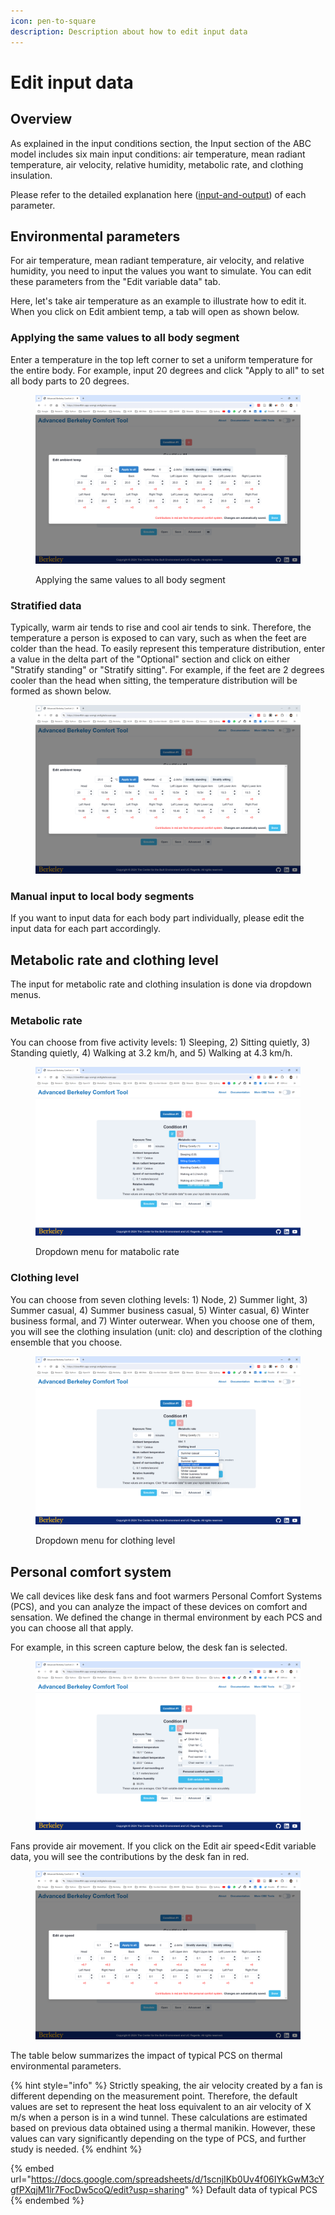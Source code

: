```yaml
---
icon: pen-to-square
description: Description about how to edit input data
---
```


# Edit input data

## Overview

As explained in the input conditions section, the Input section of the ABC model includes six main input conditions: air temperature, mean radiant temperature, air velocity, relative humidity, metabolic rate, and clothing insulation.&#x20;

Please refer to the detailed explanation here ([input-and-output](../input-and-output/ "mention")) of each parameter.&#x20;

## Environmental parameters

For air temperature, mean radiant temperature, air velocity, and relative humidity, you need to input the values you want to simulate. You can edit these parameters from the "Edit variable data" tab.

Here, let's take air temperature as an example to illustrate how to edit it. When you click on Edit ambient temp, a tab will open as shown below.

### Applying the same values to all body segment

Enter a temperature in the top left corner to set a uniform temperature for the entire body. For example, input 20 degrees and click "Apply to all" to set all body parts to 20 degrees.

<figure><img src="../../.gitbook/assets/image (72).png" alt=""><figcaption><p>Applying the same values to all body segment</p></figcaption></figure>

### Stratified data

Typically, warm air tends to rise and cool air tends to sink. Therefore, the temperature a person is exposed to can vary, such as when the feet are colder than the head. To easily represent this temperature distribution, enter a value in the delta part of the "Optional" section and click on either "Stratify standing" or "Stratify sitting". For example, if the feet are 2 degrees cooler than the head when sitting, the temperature distribution will be formed as shown below.

<figure><img src="../../.gitbook/assets/image (70).png" alt=""><figcaption></figcaption></figure>

### Manual input to local body segments

If you want to input data for each body part individually, please edit the input data for each part accordingly.

## Metabolic rate and clothing level

The input for metabolic rate and clothing insulation is done via dropdown menus.

### Metabolic rate

You can choose from five activity levels: 1) Sleeping, 2) Sitting quietly, 3) Standing quietly, 4) Walking at 3.2 km/h, and 5) Walking at 4.3 km/h.

<figure><img src="../../.gitbook/assets/image (73).png" alt=""><figcaption><p>Dropdown menu for matabolic rate</p></figcaption></figure>

### Clothing level

You can choose from seven clothing levels: 1) Node, 2) Summer light, 3) Summer casual, 4) Summer business casual, 5) Winter casual, 6) Winter business formal, and 7) Winter outerwear. When you choose one of them, you will see the clothing insulation (unit: clo) and description of the clothing ensemble that you choose.&#x20;

<figure><img src="../../.gitbook/assets/image (74).png" alt=""><figcaption><p>Dropdown menu for clothing level</p></figcaption></figure>

## Personal comfort system

We call devices like desk fans and foot warmers Personal Comfort Systems (PCS), and you can analyze the impact of these devices on comfort and sensation. We defined the change in thermal environment by each PCS and you can choose all that apply.

For example, in this screen capture below, the desk fan is selected.

<figure><img src="../../.gitbook/assets/image (2).png" alt=""><figcaption></figcaption></figure>

Fans provide air movement. If you click on the Edit air speed\<Edit variable data, you will see the contributions by the desk fan in red.&#x20;

<figure><img src="../../.gitbook/assets/image (1).png" alt=""><figcaption></figcaption></figure>

The table below summarizes the impact of typical PCS on thermal environmental parameters.

{% hint style="info" %}
Strictly speaking, the air velocity created by a fan is different depending on the measurement point. Therefore, the default values are set to represent the heat loss equivalent to an air velocity of X m/s when a person is in a wind tunnel. These calculations are estimated based on previous data obtained using a thermal manikin. However, these values can vary significantly depending on the type of PCS, and further study is needed.
{% endhint %}

{% embed url="https://docs.google.com/spreadsheets/d/1scnjIKb0Uv4f06IYkGwM3cYgfPXqjM1lr7FocDw5coQ/edit?usp=sharing" %}
Default data of typical PCS
{% endembed %}
